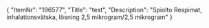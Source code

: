 {
  "ItemNr": "196577",
  "Title": "test",
  "Description": "Spiolto Respimat, inhalationsvätska, lösning 2,5 mikrogram/2,5 mikrogram"
}